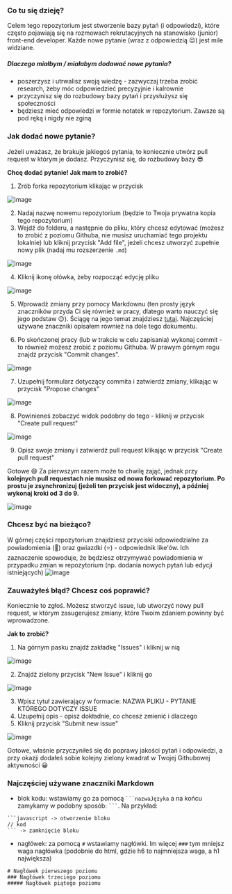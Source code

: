 ### Co tu się dzieję?
Celem tego repozytorium jest stworzenie bazy pytań (i odpowiedzi), które często pojawiają się na rozmowach rekrutacyjnych na stanowisko (junior) front-end developer. Każde nowe pytanie (wraz z odpowiedzią 😉) jest mile widziane.

##### Dlaczego miałbym / miałabym dodawać nowe pytania?
- poszerzysz i utrwalisz swoją wiedzę - zazwyczaj trzeba zrobić research, żeby móc odpowiedzieć precyzyjnie i kalrownie
- przyczynisz się do rozbudowy bazy pytań i przysłużysz się społeczności
- będziesz mieć odpowiedzi w formie notatek w repozytorium. Zawsze są pod ręką i nigdy nie zginą

### Jak dodać nowe pytanie?

Jeżeli uważasz, że brakuje jakiegoś pytania, to koniecznie utwórz pull request w którym je dodasz. Przyczynisz się, do rozbudowy bazy 😎

**Chcę dodać pytanie! Jak mam to zrobić?**
1. Zrób forka repozytorium klikając w przycisk

![image](https://github.com/Centmsn/tech-check-questions/assets/65851661/885b43bd-623a-474c-b9fe-55f718d26cc8)

2. Nadaj nazwę nowemu repozytorium (będzie to Twoja prywatna kopia tego repozytorium)
3. Wejdź do folderu, a następnie do pliku, który chcesz edytować (możesz to zrobić z poziomu Githuba, nie musisz uruchamiać tego projektu lokalnie)
   lub kliknij przycisk "Add file", jeżeli chcesz utworzyć zupełnie nowy plik (nadaj mu rozszerzenie `.md`)

![image](https://github.com/Centmsn/tech-check-questions/assets/65851661/ced9e115-0be8-4c09-8279-8354e910c5df)

4. Kliknij ikonę ołówka, żeby rozpocząć edycję pliku

![image](https://github.com/Centmsn/tech-check-questions/assets/65851661/f2fda5e7-785a-4b6b-8e70-85d3e1dd96e2)

5. Wprowadź zmiany przy pomocy Markdownu (ten prosty język znaczników przyda Ci się również w pracy, dlatego warto
   nauczyć się jego podstaw 😉). Ściągę na jego temat znajdziesz [tutaj](https://github.com/adam-p/markdown-here/wiki/Markdown-Cheatsheet).
   Najczęściej używane znaczniki opisałem również na dole tego dokumentu.

6. Po skończonej pracy (lub w trakcie w celu zapisania) wykonaj commit - to również możesz zrobić z poziomu Githuba. W prawym górnym rogu znajdź przycisk "Commit changes".

![image](https://github.com/Centmsn/tech-check-questions/assets/65851661/f1f90748-ac82-45de-89ea-f06aaa0af332)

7. Uzupełnij formularz dotyczący commita i zatwierdź zmiany, klikając w przycisk "Propose changes"

![image](https://github.com/Centmsn/tech-check-questions/assets/65851661/dbe2a7ba-0205-4c11-940a-eb243a8a6da9)

8. Powinieneś zobaczyć widok podobny do tego - kliknij w przycisk "Create pull request"

![image](https://github.com/Centmsn/tech-check-questions/assets/65851661/8d6f9048-775a-4f02-8da1-378043b20abd)

9. Opisz swoje zmiany i zatwierdź pull request klikając w przycisk "Create pull request"

Gotowe 😄
Za pierwszym razem może to chwilę zająć, jednak przy **kolejnych pull requestach nie musisz od nowa forkować repozytorium. Po prostu je zsynchronizuj (jeżeli ten przycisk jest widoczny), a później wykonaj kroki
od 3 do 9.**

![image](https://github.com/Centmsn/tech-check-questions/assets/65851661/806ddc4f-6738-434b-a6c2-e3f42166bc9b)

### Chcesz być na bieżąco?

W górnej części repozytorium znajdziesz przyciski odpowiedzialne za powiadomienia (🔔) oraz gwiazdki (⭐) - odpowiednik like'ów. Ich zaznaczenie spowoduje, że będziesz otrzymywać powiadomienia
w przypadku zmian w repozytorium (np. dodania nowych pytań lub edycji istniejących)
![image](https://github.com/Centmsn/tech-check-questions/assets/65851661/4122a008-a50a-46d4-a401-164148185724)

### Zauważyłeś błąd? Chcesz coś poprawić?

Koniecznie to zgłoś. Możesz stworzyć issue, lub utworzyć nowy pull request, w którym zasugerujesz zmiany, które Twoim zdaniem powinny być wprowadzone.

__Jak to zrobić?__
1. Na górnym pasku znajdź zakładkę "Issues" i kliknij w nią
   
![image](https://github.com/Centmsn/tech-check-questions/assets/65851661/342d0a7d-56a3-401a-9898-fd67b955302b)

2. Znajdź zielony przycisk "New Issue" i kliknij go

![image](https://github.com/Centmsn/tech-check-questions/assets/65851661/8530844f-c441-4657-a3a5-edc433fe1e2f)

3. Wpisz tytuł zawierający w formacie: NAZWA PLIKU - PYTANIE KTÓREGO DOTYCZY ISSUE
4. Uzupełnij opis - opisz dokładnie, co chcesz zmienić i dlaczego
5. Kliknij przycisk "Submit new issue"

![image](https://github.com/Centmsn/tech-check-questions/assets/65851661/98743c6d-b38e-4c7c-abab-0dbe6287e036)


Gotowe, właśnie przyczyniłeś się do poprawy jakości pytań i odpowiedzi, a przy okazji dodałeś sobie kolejny zielony kwadrat w Twojej Githubowej aktywności 😀


### Najczęściej używane znaczniki Markdown
- blok kodu: wstawiamy go za pomocą <code>```nazwaJęzyka</code> a na końcu zamykamy w podobny sposób: <code>\`\`\`</code>. Na przykład:
```
```javascript -> otworzenie bloku
// kod
``` -> zamknięcie bloku
```

- nagłówek: za pomocą <code>#</code> wstawiamy nagłówki. Im więcej <code>###</code> tym mniejsz waga nagłówka (podobnie do html, gdzie h6 to najmniejsza waga, a h1 największa)
```
# Nagłówek pierwszego poziomu
### Nagłówek trzeciego poziomu
##### Nagłówek piątego poziomu
```
